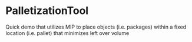 # PalletizationTool
Quick demo that utilizes MIP to place objects (i.e. packages) within a fixed location (i.e. pallet) that minimizes left over volume
